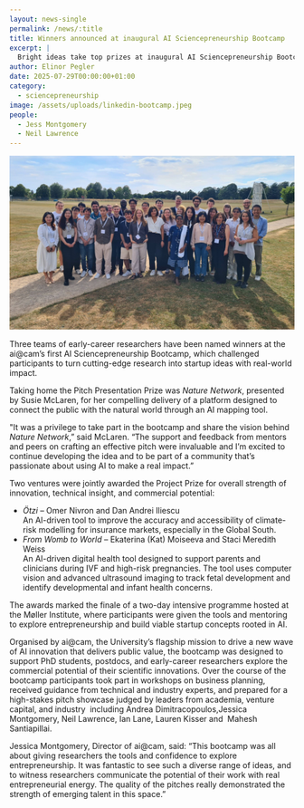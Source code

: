 ```yaml
---
layout: news-single
permalink: /news/:title
title: Winners announced at inaugural AI Sciencepreneurship Bootcamp
excerpt: |
  Bright ideas take top prizes at inaugural AI Sciencepreneurship Bootcamp.
author: Elinor Pegler
date: 2025-07-29T00:00:00+01:00
category:
  - sciencepreneurship
image: /assets/uploads/linkedin-bootcamp.jpeg
people:
  - Jess Montgomery
  - Neil Lawrence
---
```

![](/assets/uploads/linkedin-bootcamp.jpeg)

Three teams of early-career researchers have been named winners at the ai@cam’s first AI Sciencepreneurship Bootcamp, which challenged participants to turn cutting-edge research into startup ideas with real-world impact.

Taking home the Pitch Presentation Prize was *Nature Network*, presented by Susie McLaren, for her compelling delivery of a platform designed to connect the public with the natural world through an AI mapping tool.

"It was a privilege to take part in the bootcamp and share the vision behind *Nature Network*,” said McLaren. “The support and feedback from mentors and peers on crafting an effective pitch were invaluable and I’m excited to continue developing the idea and to be part of a community that’s passionate about using AI to make a real impact.”

Two ventures were jointly awarded the Project Prize for overall strength of innovation, technical insight, and commercial potential:

* *Ötzi* – Omer Nivron and Dan Andrei Iliescu\
  An AI-driven tool to improve the accuracy and accessibility of climate-risk modelling for insurance markets, especially in the Global South.
* *From Womb to World* – Ekaterina (Kat) Moiseeva and Staci Meredith Weiss\
  An AI-driven digital health tool designed to support parents and clinicians during IVF and high-risk pregnancies. The tool uses computer vision and advanced ultrasound imaging to track fetal development and identify developmental and infant health concerns.

The awards marked the finale of a two-day intensive programme hosted at the Møller Institute, where participants were given the tools and mentoring to explore entrepreneurship and build viable startup concepts rooted in AI.

Organised by ai@cam, the University’s flagship mission to drive a new wave of AI innovation that delivers public value, the bootcamp was designed to support PhD students, postdocs, and early-career researchers explore the commercial potential of their scientific innovations. Over the course of the bootcamp participants took part in workshops on business planning, received guidance from technical and industry experts, and prepared for a high-stakes pitch showcase judged by leaders from academia, venture capital, and industry  including Andrea Dimitracopoulos,Jessica Montgomery, Neil Lawrence, Ian Lane, Lauren Kisser and  Mahesh Santiapillai. 

Jessica Montgomery, Director of ai@cam, said: “This bootcamp was all about giving researchers the tools and confidence to explore entrepreneurship. It was fantastic to see such a diverse range of ideas, and to witness researchers communicate the potential of their work with real entrepreneurial energy. The quality of the pitches really demonstrated the strength of emerging talent in this space.”